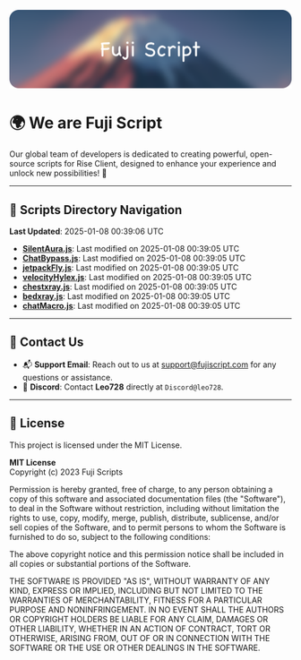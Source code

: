 ![Banner](.github/b.webp)

# 🌍 **We are Fuji Script**

Our global team of developers is dedicated to creating powerful, open-source scripts for Rise Client, designed to enhance your experience and unlock new possibilities! 🌟

---
<!-- SCRIPTS_NAVIGATION_START -->
## 📂 **Scripts Directory Navigation**

**Last Updated**: 2025-01-08 00:39:06 UTC

- **[SilentAura.js](scripts/SilentAura.js)**: Last modified on 2025-01-08 00:39:05 UTC
- **[ChatBypass.js](scripts/ChatBypass.js)**: Last modified on 2025-01-08 00:39:05 UTC
- **[jetpackFly.js](scripts/jetpackFly.js)**: Last modified on 2025-01-08 00:39:05 UTC
- **[velocityHylex.js](scripts/velocityHylex.js)**: Last modified on 2025-01-08 00:39:05 UTC
- **[chestxray.js](scripts/chestxray.js)**: Last modified on 2025-01-08 00:39:05 UTC
- **[bedxray.js](scripts/bedxray.js)**: Last modified on 2025-01-08 00:39:05 UTC
- **[chatMacro.js](scripts/chatMacro.js)**: Last modified on 2025-01-08 00:39:05 UTC

<!-- SCRIPTS_NAVIGATION_END -->

---

## 💬 **Contact Us**  
- 📬 **Support Email**: Reach out to us at [support@fujiscript.com](mailto:support@fujiscript.com) for any questions or assistance.  
- 💬 **Discord**: Contact **Leo728** directly at `Discord@leo728`.

---

## 📜 **License**

This project is licensed under the MIT License.  

**MIT License**  
Copyright (c) 2023 Fuji Scripts  

Permission is hereby granted, free of charge, to any person obtaining a copy of this software and associated documentation files (the "Software"), to deal in the Software without restriction, including without limitation the rights to use, copy, modify, merge, publish, distribute, sublicense, and/or sell copies of the Software, and to permit persons to whom the Software is furnished to do so, subject to the following conditions:  

The above copyright notice and this permission notice shall be included in all copies or substantial portions of the Software.  

THE SOFTWARE IS PROVIDED "AS IS", WITHOUT WARRANTY OF ANY KIND, EXPRESS OR IMPLIED, INCLUDING BUT NOT LIMITED TO THE WARRANTIES OF MERCHANTABILITY, FITNESS FOR A PARTICULAR PURPOSE AND NONINFRINGEMENT. IN NO EVENT SHALL THE AUTHORS OR COPYRIGHT HOLDERS BE LIABLE FOR ANY CLAIM, DAMAGES OR OTHER LIABILITY, WHETHER IN AN ACTION OF CONTRACT, TORT OR OTHERWISE, ARISING FROM, OUT OF OR IN CONNECTION WITH THE SOFTWARE OR THE USE OR OTHER DEALINGS IN THE SOFTWARE.  
